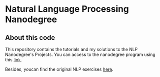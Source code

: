 # Natural Language Processing Nanodegree

## About this code
This repository contains the tutorials and my solutions to the NLP Nanodegree's Projects. You can access to the 
nanodegree program using this [link](https://www.udacity.com/course/natural-language-processing-nanodegree--nd892).

Besides, youcan find the original NLP exercises [here](https://github.com/udacity/NLP-Exercises).
